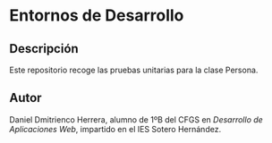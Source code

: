 # Entornos de Desarrollo

## Descripción

Este repositorio recoge las pruebas unitarias para la clase Persona.

## Autor

Daniel Dmitrienco Herrera, alumno de 1ºB del CFGS en *Desarrollo de Aplicaciones Web*, impartido en el IES Sotero Hernández.
